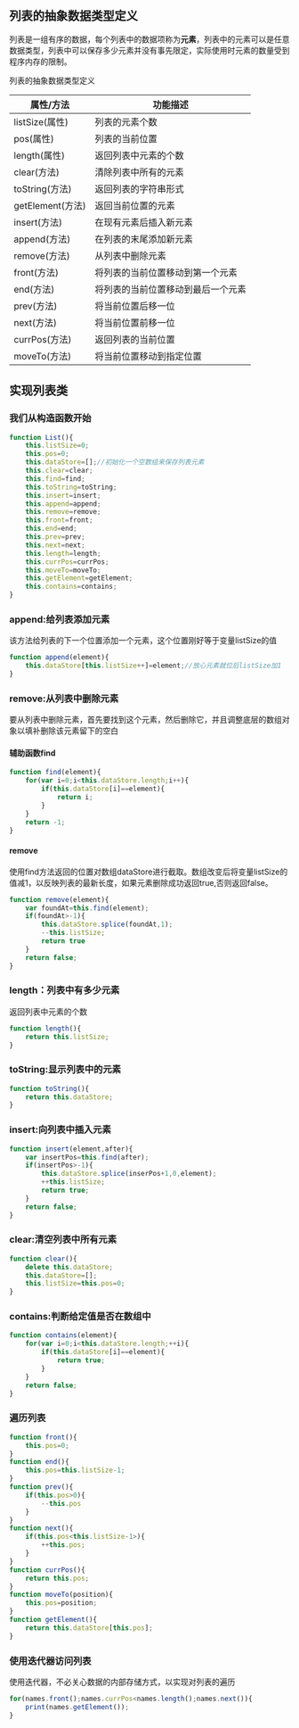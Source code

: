 ## 列表的抽象数据类型定义

列表是一组有序的数据，每个列表中的数据项称为**元素**，列表中的元素可以是任意数据类型，列表中可以保存多少元素并没有事先限定，实际使用时元素的数量受到程序内存的限制。

列表的抽象数据类型定义

|属性/方法|功能描述|
|---|---|
|listSize(属性)|列表的元素个数|
|pos(属性)|列表的当前位置|
|length(属性)|返回列表中元素的个数|
|clear(方法)|清除列表中所有的元素|
|toString(方法)|返回列表的字符串形式|
|getElement(方法)|返回当前位置的元素|
|insert(方法)|在现有元素后插入新元素|
|append(方法)|在列表的末尾添加新元素|
|remove(方法)|从列表中删除元素|
|front(方法)|将列表的当前位置移动到第一个元素|
|end(方法)|将列表的当前位置移动到最后一个元素|
|prev(方法)|将当前位置后移一位|
|next(方法)|将当前位置前移一位|
|currPos(方法)|返回列表的当前位置|
|moveTo(方法)|将当前位置移动到指定位置|

## 实现列表类

### 我们从构造函数开始
```js
function List(){
    this.listSize=0;
    this.pos=0;
    this.dataStore=[];//初始化一个空数组来保存列表元素
    this.clear=clear;
    this.find=find;
    this.toString=toString;
    this.insert=insert;
    this.append=append;
    this.remove=remove;
    this.front=front;
    this.end=end;
    this.prev=prev;
    this.next=next;
    this.length=length;
    this.currPos=currPos;
    this.moveTo=moveTo;
    this.getElement=getElement;
    this.contains=contains;
}
```
### append:给列表添加元素
该方法给列表的下一个位置添加一个元素，这个位置刚好等于变量listSize的值
```js
function append(element){
    this.dataStore[this.listSize++]=element;//放心元素就位后listSize加1
}
```
### remove:从列表中删除元素
要从列表中删除元素，首先要找到这个元素，然后删除它，并且调整底层的数组对象以填补删除该元素留下的空白
#### 辅助函数find
```js
function find(element){
    for(var i=0;i<this.dataStore.length;i++){
        if(this.dataStore[i]==element){
            return i;
        }
    }
    return -1;
}
```
#### remove
使用find方法返回的位置对数组dataStore进行截取。数组改变后将变量listSize的值减1，以反映列表的最新长度，如果元素删除成功返回true,否则返回false。
```js
function remove(element){
    var foundAt=this.find(element);
    if(foundAt>-1){
        this.dataStore.splice(foundAt,1);
        --this.listSize;
        return true
    }
    return false;
}
```
### length：列表中有多少元素
返回列表中元素的个数
```js
function length(){
    return this.listSize;
}
```

### toString:显示列表中的元素
```js
function toString(){
    return this.dataStore;
}
```
### insert:向列表中插入元素
```js
function insert(element,after){
    var insertPos=this.find(after);
    if(insertPos>-1){
        this.dataStore.splice(inserPos+1,0,element);
        ++this.listSize;
        return true;
    }
    return false;
}
```
### clear:清空列表中所有元素
```js
function clear(){
    delete this.dataStore;
    this.dataStore=[];
    this.listSize=this.pos=0;
}
```
### contains:判断给定值是否在数组中
```js
function contains(element){
    for(var i=0;i<this.dataStore.length;++i){
        if(this.dataStore[i]==element){
            return true;
        }
    }
    return false;
}
```
### 遍历列表
```js
function front(){
    this.pos=0;
}
function end(){
    this.pos=this.listSize-1;
}
function prev(){
    if(this.pos>0){
        --this.pos
    }
}
function next(){
    if(this.pos<this.listSize-1>){
        ++this.pos;
    }
}
function currPos(){
    return this.pos;
}
function moveTo(position){
    this.pos=position;
}
function getElement(){
    return this.dataStore[this.pos];
}
```
### 使用迭代器访问列表
使用迭代器，不必关心数据的内部存储方式，以实现对列表的遍历
```js
for(names.front();names.currPos<names.length();names.next()){
    print(names.getElement());
}
```

